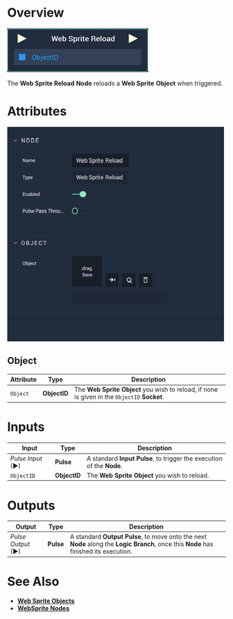# Overview

![The Web Sprite Reload Node.](../../../.gitbook/assets/node-web-sprite-reload.png)

The **Web Sprite Reload** **Node** reloads a **Web Sprite** **Object** when triggered.

# Attributes

![The Web Sprite Reload Node Attributes.](../../../.gitbook/assets/node-web-sprite-reload-attr.png)

## Object

|Attribute|Type|Description|
|---|---|---|
| `Object` | **ObjectID** | The **Web Sprite** **Object** you wish to reload, if none is given in the `ObjectID` **Socket**. |

# Inputs

|Input|Type|Description|
|---|---|---|
|*Pulse Input* (►)|**Pulse**|A standard **Input Pulse**, to trigger the execution of the **Node**.|
| `ObjectID` | **ObjectID** | The **Web Sprite** **Object** you wish to reload. |

# Outputs

|Output|Type|Description|
|---|---|---|
|*Pulse Output* (►)|**Pulse**|A standard **Output Pulse**, to move onto the next **Node** along the **Logic Branch**, once this **Node** has finished its execution.|

# See Also

* [**Web Sprite Objects**](../../../objects-and-types/scene-objects/web-sprite.md)
* [**WebSprite Nodes**](README.md)

